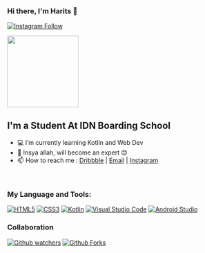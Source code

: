### Hi there, I'm Harits 🤘

[![Instagram Follow](https://img.shields.io/twitter/follow/risshaaaa?style=social?color=1DA1F2&logo=twitter&style=for-the-badge)](https://twitter.com/risshaaaa)
<p align="left">
  <a href="https://github.com/anuraghazra/github-readme-stats" target="_blank">
    <img src="https://github-readme-stats.vercel.app/api?username=haritsdev0981&show_icons=true&bg_color=FFFF&text_color=000&border_color=444" height="165">
  </a>

## I'm a Student At IDN Boarding School 

- 💻 I’m currently learning Kotlin and Web Dev
- 🔭 Insya allah, will become an expert 😊
- 📫 How to reach me : [Dribbble](https://dribbble.com/rtsss) | [Email](mailto:haritsdeveloperidn@gmail.com) | [Instagram](https://www.instagram.com/hrtisa/)

<br>


### My Language and Tools:
[![HTML5](https://img.shields.io/badge/html5-%23E34F26.svg?style=for-the-badge&logo=html5&logoColor=white)](https://www.w3schools.com/html/) [![CSS3](https://img.shields.io/badge/css3-%231572B6.svg?style=for-the-badge&logo=css3&logoColor=white)](https://www.w3schools.com/css/) [![Kotlin](https://img.shields.io/badge/kotlin-%230095D5.svg?style=for-the-badge&logo=kotlin&logoColor=white)](https://kotlinlang.org/) [![Visual Studio Code](https://img.shields.io/badge/Visual%20Studio%20Code-0078d7.svg?style=for-the-badge&logo=visual-studio-code&logoColor=white)](https://code.visualstudio.com/) [![Android Studio](https://img.shields.io/badge/Android%20Studio-3DDC84.svg?style=for-the-badge&logo=android-studio&logoColor=white)](https://developer.android.com/studio)
<br>
### Collaboration
[![Github watchers](https://img.shields.io/github/watchers/Haritsdev0981/We-muslim2.0?style=for-the-badge)](https://github.com/Haritsdev0981/We-muslim2.0) [![Github Forks](https://img.shields.io/github/forks/Haritsdev0981/We-muslim2.0?style=for-the-badge)](https://github.com/Haritsdev0981/We-muslim2.0)
